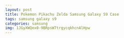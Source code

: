 ```yaml
---
layout: post
title: Pokemon Pikachu Zelda Samsung Galaxy S9 Case
tags: samsung galaxy s9
categories: samsung
img: 1JGyXWQex0-9BRpsW7trgycqkhcnAlHpw
---
```


